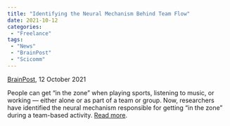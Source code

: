 ```yaml
---
title: "Identifying the Neural Mechanism Behind Team Flow"
date: 2021-10-12
categories:
 - "Freelance"
tags:
 - "News"
 - "BrainPost" 
 - "Scicomm"
---
```


<!--more-->

[BrainPost](https://www.brainpost.co/), 12 October 2021

People can get “in the zone” when playing sports, listening to music, or working — either alone or as part of a team or group. Now, researchers have identified the neural mechanism responsible for getting “in the zone” during a team-based activity. [Read more](https://www.brainpost.co/weekly-brainpost/2021/10/12/identifying-the-neural-mechanism-behind-team-flow).  